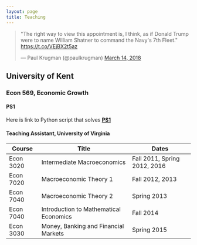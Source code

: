 ```yaml
---
layout: page
title: Teaching
---
```


<blockquote class="twitter-tweet" data-lang="en"><p lang="en" dir="ltr">&quot;The right way to view this appointment is, I think, as if Donald Trump were to name William Shatner to command the Navy&#39;s 7th Fleet.&quot; <a href="https://t.co/VEjBX2t5az">https://t.co/VEjBX2t5az</a></p>&mdash; Paul Krugman (@paulkrugman) <a href="https://twitter.com/paulkrugman/status/974008754428620800?ref_src=twsrc%5Etfw">March 14, 2018</a></blockquote> <script async src="https://platform.twitter.com/widgets.js" charset="utf-8"></script> 



## University of Kent ##

### Econ 569, Economic Growth ###

#### PS1 ####

Here is link to Python script that solves **[PS1](https://gunerilhan.github.io/img/PS1.html)**

#### Teaching Assistant, University of Virginia ####

| Course | Title | Dates |
|--------| ----- |------ |
|Econ 3020 | Intermediate Macroeconomics | Fall 2011, Spring 2012, 2016 |
|Econ 7020 | Macroeconomic Theory 1 | Fall 2012, 2013 |
|Econ 7040 | Macroeconomic Theory 2 | Spring 2013 |
|Econ 7040 | Introduction to Mathematical Economics | Fall 2014 |
|Econ 3030 | Money, Banking and Financial Markets | Spring 2015 |  


